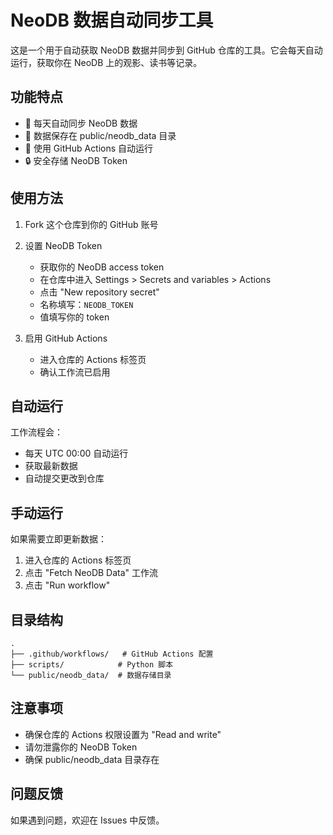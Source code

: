 
# NeoDB 数据自动同步工具

这是一个用于自动获取 NeoDB 数据并同步到 GitHub 仓库的工具。它会每天自动运行，获取你在 NeoDB 上的观影、读书等记录。

## 功能特点

- 🔄 每天自动同步 NeoDB 数据
- 📁 数据保存在 public/neodb_data 目录
- 🤖 使用 GitHub Actions 自动运行
- 🔒 安全存储 NeoDB Token

## 使用方法

1. Fork 这个仓库到你的 GitHub 账号

2. 设置 NeoDB Token
   - 获取你的 NeoDB access token
   - 在仓库中进入 Settings > Secrets and variables > Actions
   - 点击 "New repository secret"
   - 名称填写：`NEODB_TOKEN`
   - 值填写你的 token

3. 启用 GitHub Actions
   - 进入仓库的 Actions 标签页
   - 确认工作流已启用

## 自动运行

工作流程会：
- 每天 UTC 00:00 自动运行
- 获取最新数据
- 自动提交更改到仓库

## 手动运行

如果需要立即更新数据：
1. 进入仓库的 Actions 标签页
2. 点击 "Fetch NeoDB Data" 工作流
3. 点击 "Run workflow"

## 目录结构

```
.
├── .github/workflows/   # GitHub Actions 配置
├── scripts/            # Python 脚本
└── public/neodb_data/  # 数据存储目录
```

## 注意事项

- 确保仓库的 Actions 权限设置为 "Read and write"
- 请勿泄露你的 NeoDB Token
- 确保 public/neodb_data 目录存在

## 问题反馈

如果遇到问题，欢迎在 Issues 中反馈。